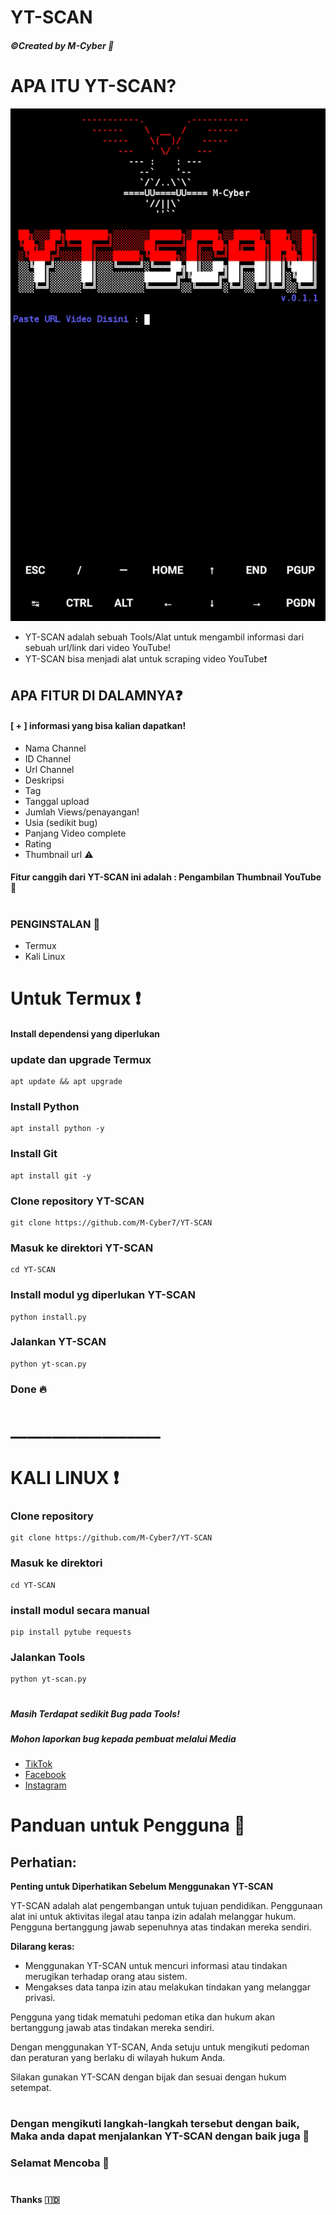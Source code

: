 # YT-SCAN
##### ©Created by M-Cyber 🔐

# APA ITU YT-SCAN?
![Logo](banner.jpg)
* YT-SCAN adalah sebuah Tools/Alat untuk mengambil informasi dari sebuah url/link dari video YouTube!
* YT-SCAN bisa menjadi alat untuk scraping video YouTube❗
## APA FITUR DI DALAMNYA❓
#### [ + ] informasi yang bisa kalian dapatkan!
* Nama Channel
* ID Channel 
* Url Channel 
* Deskripsi
* Tag
* Tanggal upload 
* Jumlah Views/penayangan!
* Usia (sedikit bug)
* Panjang Video complete
* Rating
* Thumbnail url ⚠️
#### Fitur canggih dari YT-SCAN ini adalah : Pengambilan Thumbnail YouTube 🤫
#
### PENGINSTALAN 🚀
* Termux
* Kali Linux 
#
# Untuk Termux ❗
#### Install dependensi yang diperlukan 
### update dan upgrade Termux 
```
apt update && apt upgrade
```
### Install Python 
```
apt install python -y 
```
### Install Git
```
apt install git -y 
```
### Clone repository YT-SCAN 
```
git clone https://github.com/M-Cyber7/YT-SCAN
```
### Masuk ke direktori YT-SCAN 
```
cd YT-SCAN
```
### Install modul yg diperlukan YT-SCAN 
```
python install.py
```
### Jalankan YT-SCAN 
```
python yt-scan.py
```
### Done 🔥
#
# __________________
#
# KALI LINUX ❗
### Clone repository
```
git clone https://github.com/M-Cyber7/YT-SCAN
```
### Masuk ke direktori
```
cd YT-SCAN 
```
### install modul secara manual
```
pip install pytube requests
```
### Jalankan Tools 
```
python yt-scan.py
```
#
##### Masih Terdapat sedikit Bug pada Tools!
##### Mohon laporkan bug kepada pembuat melalui Media
* [TikTok](https://tiktok.com/@educationm_cyber_29)
* [Facebook](https://www.facebook.com/profile.php?id=61551079130055)
* [Instagram](https://instagram.com/codingindonesia_?utm_source=qr&igshid=MzNlNGNkZWQ4Mg%3D%3D)
# Panduan untuk Pengguna 🔐

## Perhatian: 
**Penting untuk Diperhatikan Sebelum Menggunakan YT-SCAN**

YT-SCAN adalah alat pengembangan untuk tujuan pendidikan. Penggunaan alat ini untuk aktivitas ilegal atau tanpa izin adalah melanggar hukum. Pengguna bertanggung jawab sepenuhnya atas tindakan mereka sendiri.

**Dilarang keras:**
- Menggunakan YT-SCAN untuk mencuri informasi atau tindakan merugikan terhadap orang atau sistem.
- Mengakses data tanpa izin atau melakukan tindakan yang melanggar privasi.

Pengguna yang tidak mematuhi pedoman etika dan hukum akan bertanggung jawab atas tindakan mereka sendiri.

Dengan menggunakan YT-SCAN, Anda setuju untuk mengikuti pedoman dan peraturan yang berlaku di wilayah hukum Anda.

Silakan gunakan YT-SCAN dengan bijak dan sesuai dengan hukum setempat.
#
### Dengan mengikuti langkah-langkah tersebut dengan baik, Maka anda dapat menjalankan YT-SCAN dengan baik juga 🔐
### Selamat Mencoba 🚀
#
#
#### Thanks 🇮🇩
#
